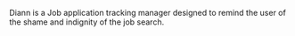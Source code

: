 Diann is a Job application tracking manager designed to remind the user of the shame and indignity of the job search.